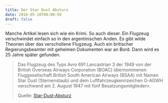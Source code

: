 ```yaml
---
title: Der Star Dust Absturz
date: 2016-05-10T08:00:59
draft: false
---
```


Manche Artikel lesen sich wie ein Krimi. So auch dieser. Ein Flugzeug
verschwindet einfach so in den argentinischen Anden. Es gibt wilde Theorien
über das verschollene Flugzeug. Auch ein britischer Regierungsbeamter mit
geheimen Dokumenten war an Bord. Dann wird es 25 Jahre später gefunden.

> Das Flugzeug des Typs Avro 691 Lancastrian 3 der 1949 von der British
> Overseas Airways Corporation (BOAC) übernommenen Fluggesellschaft British
> South American Airways (BSAA) mit Namen Star Dust (Sternenstaub) und dem
> Luftfahrzeugkennzeichen G-AGWH verschwand am  2. August 1947 mit fünf
> Besatzungsmitgliedern.
>
> Quelle: [Star-Dust-Absturz](https://de.wikipedia.org/wiki/Star-Dust-Absturz)
